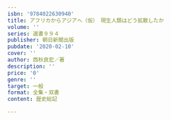 ```yaml
---
isbn: '9784022630940'
title: アフリカからアジアへ（仮）　現生人類はどう拡散したか
volume: ''
series: 選書９９４
publisher: 朝日新聞出版
pubdate: '2020-02-10'
cover: ''
author: 西秋良宏／著
description: ''
price: '0'
genre: ''
target: 一般
format: 全集・双書
content: 歴史総記

---
```

